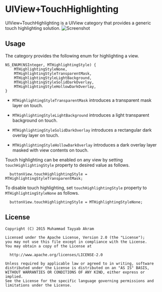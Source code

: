 # UIView+TouchHighlighting
UIView+TouchHighlighting is a UIView category that provides a generic touch highlighting solution.
![Screenshot](https://github.com/mta452/UIView-TouchHighlighting/blob/master/SCREENSHOT.png)

## Usage
The category provides the following enum for highlighting a view.
```
NS_ENUM(NSInteger, MTHighlightingStyle) {
    MTHighlightingStyleNone,
    MTHighlightingStyleTransparentMask,
    MTHighlightingStyleLightBackground,
    MTHighlightingStyleSolidDarkOverlay,
    MTHighlightingStyleHollowDarkOverlay,
}
```

* `MTHighlightingStyleTransparentMask` introduces a transparent mask layer on touch.

* `MTHighlightingStyleLightBackground` introduces a light transparent background on touch.

* `MTHighlightingStyleSolidDarkOverlay` introduces a rectangular dark overlay layer on touch.

* `MTHighlightingStyleHollowDarkOverlay` introduces a dark overlay layer masked with view contents on touch.


Touch highlighting can be enabled on any view by setting `touchHighlightingStyle` property to desired value as follows.
```
  buttonView.touchHighlightingStyle = MTHighlightingStyleTransparentMask;
```


To disable touch highlighting, set `touchHighlightingStyle` property to `MTHighlightingStyleNone` as follows.
```
  buttonView.touchHighlightingStyle = MTHighlightingStyleNone;
```

## License
```
Copyright (C) 2015 Muhammad Tayyab Akram

Licensed under the Apache License, Version 2.0 (the "License");
you may not use this file except in compliance with the License.
You may obtain a copy of the License at

  http://www.apache.org/licenses/LICENSE-2.0

Unless required by applicable law or agreed to in writing, software
distributed under the License is distributed on an "AS IS" BASIS,
WITHOUT WARRANTIES OR CONDITIONS OF ANY KIND, either express or implied.
See the License for the specific language governing permissions and
limitations under the License.
```
